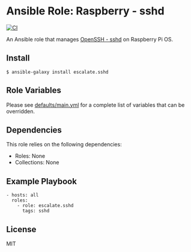 # Ansible Role: Raspberry - sshd

[![CI](https://github.com/escalate/ansible-raspberry-sshd/actions/workflows/ci.yml/badge.svg?event=push)](https://github.com/escalate/ansible-raspberry-sshd/actions/workflows/ci.yml)

An Ansible role that manages [OpenSSH - sshd](https://www.openssh.com) on Raspberry Pi OS.

## Install

```
$ ansible-galaxy install escalate.sshd
```

## Role Variables

Please see [defaults/main.yml](https://github.com/escalate/ansible-raspberry-sshd/blob/master/defaults/main.yml) for a complete list of variables that can be overridden.

## Dependencies

This role relies on the following dependencies:

* Roles: None
* Collections: None

## Example Playbook

```
- hosts: all
  roles:
    - role: escalate.sshd
      tags: sshd
```

## License

MIT
